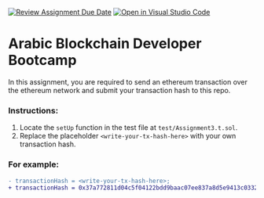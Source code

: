 [![Review Assignment Due Date](https://classroom.github.com/assets/deadline-readme-button-22041afd0340ce965d47ae6ef1cefeee28c7c493a6346c4f15d667ab976d596c.svg)](https://classroom.github.com/a/-Te1Df5F)
[![Open in Visual Studio Code](https://classroom.github.com/assets/open-in-vscode-2e0aaae1b6195c2367325f4f02e2d04e9abb55f0b24a779b69b11b9e10269abc.svg)](https://classroom.github.com/online_ide?assignment_repo_id=18359371&assignment_repo_type=AssignmentRepo)
# Arabic Blockchain Developer Bootcamp

In this assignment, you are required to send an ethereum transaction over the ethereum network and submit your transaction hash to this repo.


### Instructions:
1. Locate the `setUp` function in the test file at `test/Assignment3.t.sol`.
2. Replace the placeholder `<write-your-tx-hash-here>` with your own transaction hash.


### For example:
```diff
- transactionHash = <write-your-tx-hash-here>;
+ transactionHash = 0x37a772811d04c5f04122bdd9baac07ee837a8d5e9413c0332cac275cd602293f;
```        
